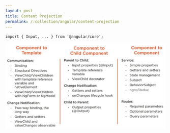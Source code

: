 ```yaml
---
layout: post
title: Content Projection
permalink: /:collection/angular/content-projection
---
```


```
import { Input, ... } from '@angular/core';
```

![content-projection](https://github.com/arpit04tripathi/files-cdn/raw/cdn/angular/content-projection.png)

